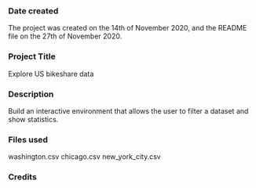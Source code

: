 ### Date created
The project was created on the 14th of November 2020, and the README file on the 27th of November 2020.
### Project Title
Explore US bikeshare data
### Description
Build an interactive environment that allows the user to filter a dataset and show statistics.
### Files used
washington.csv
chicago.csv
new_york_city.csv
### Credits

